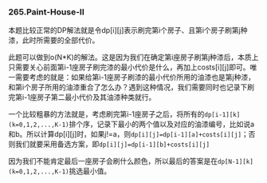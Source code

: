 ### 265.Paint-House-II

本题比较正常的DP解法就是令dp[i][j]表示刷完第i个房子、且第i个房子刷第j种漆，此时所需要的全部代价。

此题可以做到o(N\*K)的解法。这是因为我们在确定第i座房子刷第j种漆后，本质上只需要关心前面第i-1座房子刷完漆的最小代价是什么，再加上costs[i][j]即可。唯一需要考虑的就是：如果给第i-1座房子刷漆的最小代价所用的油漆也是第j种漆，和第i个房子所用的油漆重合了怎么办？遇到这种情况，我们需要同时也记录下刷完第i-1座房子第二最小代价及其油漆种类就行。

一个比较粗暴的方法就是，考虑刷完第i-1座房子之后，将所有的```dp[i-1][k](k=0,1,2,...,K-1)```排个序，记录下最小的两个值以及对应的油漆编号，比如说a和b。所以计算dp[i][j]时，如果j!=a，则```dp[i][j]=dp[i-1][a]+costs[i][j]```；否则我们就要采用备选方案，即```dp[i][j]=dp[i-1][b]+costs[i][j]```

因为我们不能肯定最后一座房子会刷什么颜色，所以最后的答案是在```dp[N-1][k](k=0,1,2,...,K-1)```挑选最小值。
